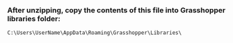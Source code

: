 ### After unzipping, copy the contents of this file into Grasshopper libraries folder:
`C:\Users\UserName\AppData\Roaming\Grasshopper\Libraries\`
